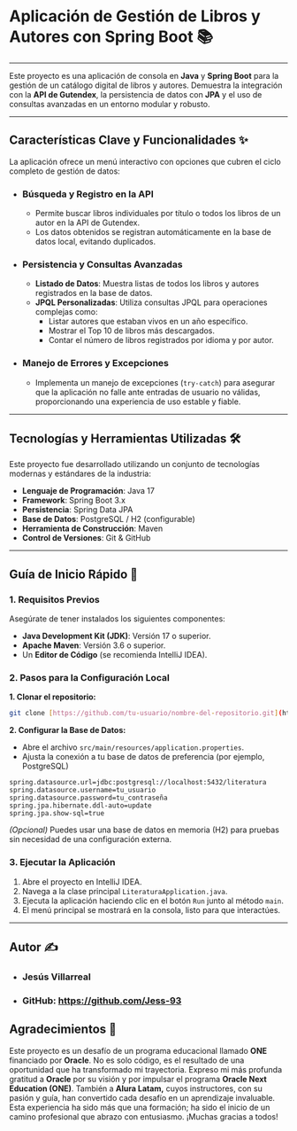 # Aplicación de Gestión de Libros y Autores con Spring Boot 📚

---

Este proyecto es una aplicación de consola en **Java** y **Spring Boot** para la gestión de un catálogo digital de libros y autores. Demuestra la integración con la **API de Gutendex**, la persistencia de datos con **JPA** y el uso de consultas avanzadas en un entorno modular y robusto.

---

## Características Clave y Funcionalidades ✨

La aplicación ofrece un menú interactivo con opciones que cubren el ciclo completo de gestión de datos:

* ### **Búsqueda y Registro en la API**
  * Permite buscar libros individuales por título o todos los libros de un autor en la API de Gutendex.
  * Los datos obtenidos se registran automáticamente en la base de datos local, evitando duplicados.

* ### **Persistencia y Consultas Avanzadas**
  * **Listado de Datos**: Muestra listas de todos los libros y autores registrados en la base de datos.
  * **JPQL Personalizadas**: Utiliza consultas JPQL para operaciones complejas como:
    * Listar autores que estaban vivos en un año específico.
    * Mostrar el Top 10 de libros más descargados.
    * Contar el número de libros registrados por idioma y por autor.

* ### **Manejo de Errores y Excepciones**
  * Implementa un manejo de excepciones (`try-catch`) para asegurar que la aplicación no falle ante entradas de usuario no válidas, proporcionando una experiencia de uso estable y fiable.

---

## Tecnologías y Herramientas Utilizadas 🛠️

Este proyecto fue desarrollado utilizando un conjunto de tecnologías modernas y estándares de la industria:

* **Lenguaje de Programación**: Java 17
* **Framework**: Spring Boot 3.x
* **Persistencia**: Spring Data JPA
* **Base de Datos**: PostgreSQL / H2 (configurable)
* **Herramienta de Construcción**: Maven
* **Control de Versiones**: Git & GitHub

---

## Guía de Inicio Rápido 🚀

### **1. Requisitos Previos**
Asegúrate de tener instalados los siguientes componentes:
* **Java Development Kit (JDK)**: Versión 17 o superior.
* **Apache Maven**: Versión 3.6 o superior.
* Un **Editor de Código** (se recomienda IntelliJ IDEA).

### **2. Pasos para la Configuración Local**
**1. Clonar el repositorio:**
   ```bash
   git clone [https://github.com/tu-usuario/nombre-del-repositorio.git](https://github.com/Jess-93/Literatura.git)
   ```
**2. Configurar la Base de Datos:**
   * Abre el archivo `src/main/resources/application.properties`.
   * Ajusta la conexión a tu base de datos de preferencia (por ejemplo, PostgreSQL)
    
   ```properties
   spring.datasource.url=jdbc:postgresql://localhost:5432/literatura
   spring.datasource.username=tu_usuario
   spring.datasource.password=tu_contraseña
   spring.jpa.hibernate.ddl-auto=update
   spring.jpa.show-sql=true
   ```
   *(Opcional)* Puedes usar una base de datos en memoria (H2) para pruebas sin necesidad de una configuración externa.

### **3. Ejecutar la Aplicación**
1. Abre el proyecto en IntelliJ IDEA.
2. Navega a la clase principal `LiteraturaApplication.java`.
3. Ejecuta la aplicación haciendo clic en el botón `Run` junto al método `main`.
4. El menú principal se mostrará en la consola, listo para que interactúes.

---

## Autor ✍️

* ### Jesús Villarreal
* ### GitHub: https://github.com/Jess-93

## Agradecimientos 🙏

Este proyecto es un desafío de un programa educacional llamado **ONE** financiado por **Oracle**. No es solo código, es el resultado de una oportunidad que ha transformado mi trayectoria. Expreso mi más profunda gratitud a **Oracle** por su visión y por impulsar el programa **Oracle Next Education (ONE)**. También a **Alura Latam,** cuyos instructores, con su pasión y guía, han convertido cada desafío en un aprendizaje invaluable. Esta experiencia ha sido más que una formación; ha sido el inicio de un camino profesional que abrazo con entusiasmo.
¡Muchas gracias a todos!
